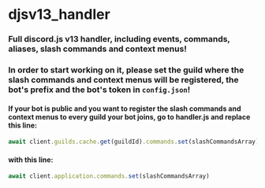 # djsv13_handler

### Full discord.js v13 handler, including events, commands, aliases, slash commands and context menus! 

### In order to start working on it, please set the guild where the slash commands and context menus will be registered, the bot's prefix and the bot's token in `config.json`!

#### If your bot is public and you want to register the slash commands and context menus to every guild your bot joins, go to handler.js and replace this line:

```js
await client.guilds.cache.get(guildId).commands.set(slashCommandsArray)
```
#### with this line: 

```js
await client.application.commands.set(slashCommandsArray)
```


